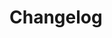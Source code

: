 <!--@include: ../../scripts-blender/addons/bone_gizmos/README.md-->
## 
# Changelog
<!--@include: ../../scripts-blender/addons/bone_gizmos/CHANGELOG.md-->

